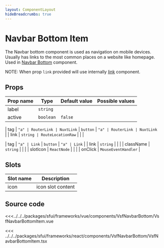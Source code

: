 ```yaml
---
layout: ComponentLayout
hideBreadcrumbs: true
---
```

# Navbar Bottom Item

The Navbar bottom component is used as navigation on mobile devices. Usually has links to the most common places on a website like homepage. Used in [Navbar Bottom](navbarbottom.html) component.

NOTE: When prop `link` provided will use internally [link](link.html) component.
## Props

| Prop name | Type      | Default value | Possible values |
| --------- | --------- | ------------- | --------------- |
| label     | `string`  |               |                 |
| active    | `boolean` | `false`       |                 |
<!-- vue -->
| tag       | `"a" | RouterLink | NuxtLink`   | `button`      | `"a" | RouterLink | NuxtLink`   |
| link      | `string | RouteLocationRaw`  |               |                 |
<!-- end vue -->
<!-- react -->
| tag       | `"a" | Link`  | `button`      | `"a" | Link`   |
| link      | `string`  |               |                 |
| className | `string`            |               |                 |
| slotIcon  | `ReactNode`         |               |                 |
| onClick   | `MouseEventHandler` |
<!-- end react -->

<!-- vue -->
## Slots

| Slot name | Description       |
| --------- | ----------------- |
| icon      | icon slot content |
<!-- end vue -->

## Source code

<!-- vue -->
<<<../../../packages/sfui/frameworks/vue/components/VsfNavbarBottom/VsfNavbarBottomItem.vue
<!-- end vue -->
<!-- react -->
<<< ../../../packages/sfui/frameworks/react/components/VsfNavbarBottom/VsfNavbarBottomItem.tsx
<!-- end react -->
